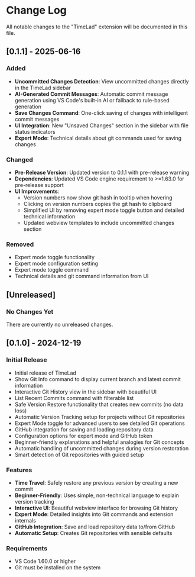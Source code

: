 # Change Log

All notable changes to the "TimeLad" extension will be documented in this file.

## [0.1.1] - 2025-06-16

### Added

- **Uncommitted Changes Detection**: View uncommitted changes directly in the TimeLad sidebar
- **AI-Generated Commit Messages**: Automatic commit message generation using VS Code's built-in AI or fallback to rule-based generation
- **Save Changes Command**: One-click saving of changes with intelligent commit messages
- **UI Integration**: New "Unsaved Changes" section in the sidebar with file status indicators
- **Expert Mode**: Technical details about git commands used for saving changes

### Changed

- **Pre-Release Version**: Updated version to 0.1.1 with pre-release warning
- **Dependencies**: Updated VS Code engine requirement to >=1.63.0 for pre-release support
- **UI Improvements**:
  - Version numbers now show git hash in tooltip when hovering
  - Clicking on version numbers copies the git hash to clipboard
  - Simplified UI by removing expert mode toggle button and detailed technical information
  - Updated webview templates to include uncommitted changes section

### Removed

- Expert mode toggle functionality
- Expert mode configuration setting
- Expert mode toggle command
- Technical details and git command information from UI

## [Unreleased]

### No Changes Yet

There are currently no unreleased changes.

## [0.1.0] - 2024-12-19

### Initial Release

- Initial release of TimeLad
- Show Git Info command to display current branch and latest commit information
- Interactive Git History view in the sidebar with beautiful UI
- List Recent Commits command with filterable list
- Safe Version Restore functionality that creates new commits (no data loss)
- Automatic Version Tracking setup for projects without Git repositories
- Expert Mode toggle for advanced users to see detailed Git operations
- GitHub integration for saving and loading repository data
- Configuration options for expert mode and GitHub token
- Beginner-friendly explanations and helpful analogies for Git concepts
- Automatic handling of uncommitted changes during version restoration
- Smart detection of Git repositories with guided setup

### Features

- **Time Travel**: Safely restore any previous version by creating a new commit
- **Beginner-Friendly**: Uses simple, non-technical language to explain version tracking
- **Interactive UI**: Beautiful webview interface for browsing Git history
- **Expert Mode**: Detailed insights into Git commands and extension internals
- **GitHub Integration**: Save and load repository data to/from GitHub
- **Automatic Setup**: Creates Git repositories with sensible defaults

### Requirements

- VS Code 1.60.0 or higher
- Git must be installed on the system
